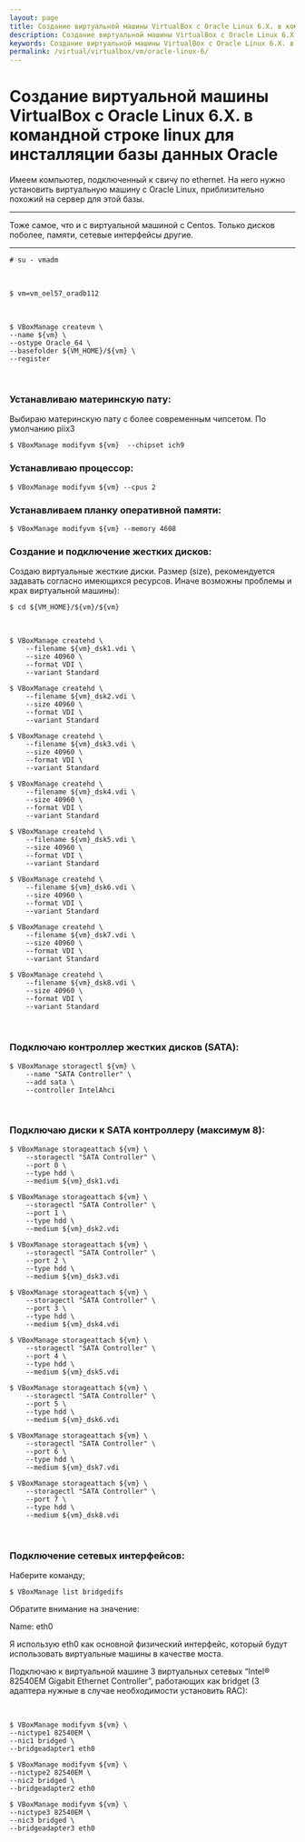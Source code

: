 ```yaml
---
layout: page
title: Создание виртуальной машины VirtualBox с Oracle Linux 6.X. в командной строке linux для инсталляции базы данных Oracle
description: Создание виртуальной машины VirtualBox с Oracle Linux 6.X. в командной строке linux для инсталляции базы данных Oracle
keywords: Создание виртуальной машины VirtualBox с Oracle Linux 6.X. в командной строке linux для инсталляции базы данных Oracle
permalink: /virtual/virtualbox/vm/oracle-linux-6/
---
```


# Создание виртуальной машины VirtualBox с Oracle Linux 6.X. в командной строке linux для инсталляции базы данных Oracle

Имеем компьютер, подключенный к свичу по ethernet.
На него нужно установить виртуальную машину с Oracle Linux, приблизительно похожий на сервер для этой базы.

---

Тоже самое, что и с виртуальной машиной с Centos. Только дисков поболее, памяти, сетевые интерфейсы другие.

---

    # su - vmadm

<br/>

    $ vm=vm_oel57_oradb112

<br/>

    $ VBoxManage createvm \
    --name ${vm} \
    --ostype Oracle_64 \
    --basefolder ${VM_HOME}/${vm} \
    --register

<br/>

### Устанавливаю материнскую пату:

Выбираю материнскую пату с более современным чипсетом. По умолчанию piix3

    $ VBoxManage modifyvm ${vm}  --chipset ich9

### Устанавливаю процессор:

    $ VBoxManage modifyvm ${vm} --cpus 2

### Устанавливаем планку оперативной памяти:

    $ VBoxManage modifyvm ${vm} --memory 4608

### Создание и подключение жестких дисков:

Создаю виртуальные жесткие диски. Размер (size), рекомендуется задавать согласно имеющихся ресурсов. Иначе возможны проблемы и крах виртуальной машины):

    $ cd ${VM_HOME}/${vm}/${vm}

<br/>

```
$ VBoxManage createhd \
    --filename ${vm}_dsk1.vdi \
    --size 40960 \
    --format VDI \
    --variant Standard

$ VBoxManage createhd \
    --filename ${vm}_dsk2.vdi \
    --size 40960 \
    --format VDI \
    --variant Standard

$ VBoxManage createhd \
    --filename ${vm}_dsk3.vdi \
    --size 40960 \
    --format VDI \
    --variant Standard

$ VBoxManage createhd \
    --filename ${vm}_dsk4.vdi \
    --size 40960 \
    --format VDI \
    --variant Standard

$ VBoxManage createhd \
    --filename ${vm}_dsk5.vdi \
    --size 40960 \
    --format VDI \
    --variant Standard

$ VBoxManage createhd \
    --filename ${vm}_dsk6.vdi \
    --size 40960 \
    --format VDI \
    --variant Standard

$ VBoxManage createhd \
    --filename ${vm}_dsk7.vdi \
    --size 40960 \
    --format VDI \
    --variant Standard

$ VBoxManage createhd \
    --filename ${vm}_dsk8.vdi \
    --size 40960 \
    --format VDI \
    --variant Standard
```

<br/>

### Подключаю контроллер жестких дисков (SATA):

```
$ VBoxManage storagectl ${vm} \
    --name "SATA Controller" \
    --add sata \
    --controller IntelAhci
```

<br/>

### Подключаю диски к SATA контроллеру (максимум 8):

```
$ VBoxManage storageattach ${vm} \
    --storagectl "SATA Controller" \
    --port 0 \
    --type hdd \
    --medium ${vm}_dsk1.vdi

$ VBoxManage storageattach ${vm} \
    --storagectl "SATA Controller" \
    --port 1 \
    --type hdd \
    --medium ${vm}_dsk2.vdi

$ VBoxManage storageattach ${vm} \
    --storagectl "SATA Controller" \
    --port 2 \
    --type hdd \
    --medium ${vm}_dsk3.vdi

$ VBoxManage storageattach ${vm} \
    --storagectl "SATA Controller" \
    --port 3 \
    --type hdd \
    --medium ${vm}_dsk4.vdi

$ VBoxManage storageattach ${vm} \
    --storagectl "SATA Controller" \
    --port 4 \
    --type hdd \
    --medium ${vm}_dsk5.vdi

$ VBoxManage storageattach ${vm} \
    --storagectl "SATA Controller" \
    --port 5 \
    --type hdd \
    --medium ${vm}_dsk6.vdi

$ VBoxManage storageattach ${vm} \
    --storagectl "SATA Controller" \
    --port 6 \
    --type hdd \
    --medium ${vm}_dsk7.vdi

$ VBoxManage storageattach ${vm} \
    --storagectl "SATA Controller" \
    --port 7 \
    --type hdd \
    --medium ${vm}_dsk8.vdi
```

<br/>

### Подключение сетевых интерфейсов:

Наберите команду;

    $ VBoxManage list bridgedifs

Обратите внимание на значение:

Name: eth0

Я использую eth0 как основной физический интерфейс, который будут использовать виртуальные машины в качестве моста.

Подключаю к виртуальной машине 3 виртуальных сетевых “Intel® 82540EM Gigabit Ethernet Controller”, работающих как bridget (3 адаптера нужные в случае необходимости установить RAC):

<br/>

```
$ VBoxManage modifyvm ${vm} \
--nictype1 82540EM \
--nic1 bridged \
--bridgeadapter1 eth0

$ VBoxManage modifyvm ${vm} \
--nictype2 82540EM \
--nic2 bridged \
--bridgeadapter2 eth0

$ VBoxManage modifyvm ${vm} \
--nictype3 82540EM \
--nic3 bridged \
--bridgeadapter3 eth0
```
